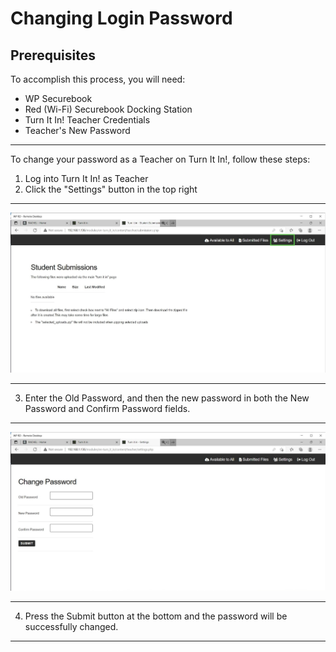 # Changing Login Password

## Prerequisites

To accomplish this process, you will need:
- WP Securebook
- Red (Wi-Fi) Securebook Docking Station
- Turn It In! Teacher Credentials
- Teacher's New Password

---

To change your password as a Teacher on Turn It In!, follow these steps:
1. Log into Turn It In! as Teacher
2. Click the "Settings" button in the top right

---

![10_ToTeacherSettings.jpg](../_resources/10_ToTeacherSettings.jpg)

---

3. Enter the Old Password, and then the new password in both the New Password and Confirm Password fields.

---

![11_TeacherSettings.jpeg](../_resources/11_TeacherSettings.jpeg)

---

4. Press the Submit button at the bottom and the password will be successfully changed.

---